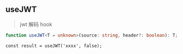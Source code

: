 ## useJWT

> jwt 解码 hook

```typescript
function useJWT<T = unknown>(source: string, header?: boolean): T;
```

```tsx
const result = useJWT('xxxx', false);
```
